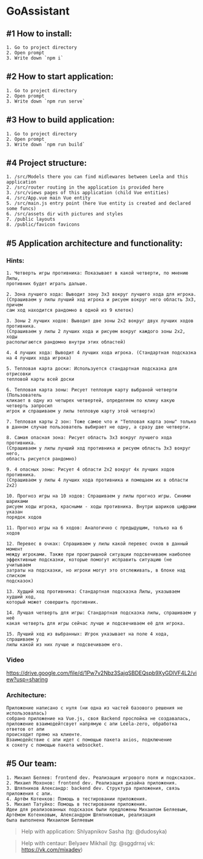 # GoAssistant

## #1 How to install:
    1. Go to project directory
    2. Open prompt
    3. Write down `npm i`

## #2 How to start application:
    1. Go to project directory
    2. Open prompt 
    3. Write down `npm run serve`

## #3 How to build application:
    1. Go to project directory
    2. Open prompt
    3. Write down `npm run build`
   
## #4 Project structure:
    1. /src/Models there you can find midlewares between Leela and this application
    2. /src/router routing in the application is provided here
    3. /src/views pages of this application (child Vue entities)
    4. /src/App.vue main Vue entity
    5. /src/main.js entry point (here Vue entity is created and declared some funcs)
    6. /src/assets dir with pictures and styles
    7. /public layouts
    8. /public/favicon favicons

## #5 Application architecture and functionality:
### Hints:
    1. Четверть игры противника: Показывает в какой четверти, по мнению Лилы, 
    противник будет играть дальше.
    
    2. Зона лучшего хода: Выводит зону 3х3 вокруг лучшего хода для игрока.
    (Спрашиваем у лилы лучший ход игрока и рисуем вокруг него область 3х3, причем 
    сам ход находится рандомно в одной из 9 клеток)
    
    3. Зоны 2 лучших ходов: Выводит две зоны 2х2 вокруг двух лучших ходов противника. 
    (Спрашиваем у лилы 2 лучших хода и рисуем вокруг каждого зоны 2х2, ходы 
    располыгаются рандомно внутри этих областей)
    
    4. 4 лучших хода: Выводит 4 лучших хода игрока. (Стандартная подсказка 
    на 4 лучших хода игрока)
    
    5. Тепловая карта доски: Используется стандартная подсказка для отрисовки 
    тепловой карты всей доски
    
    6. Тепловая карта зоны: Рисует тепловую карту выбраной четверти (Пользователь 
    кликает в одну из четырех четвертей, определяем по клику какую четверть запросил 
    игрок и спрашиваем у лилы тепловую карту этой четверти)
    
    7. Тепловая карты 2 зон: Тоже самое что и "Тепловая карта зоны" только 
    в данном случае пользователь выбирает не одну, а сразу две четверти.
    
    8. Самая опасная зона: Рисует область 3х3 вокруг лучшего хода противника. 
    (Спрашиваем у лилы лучший ход противника и рисуем область 3х3 вокруг него, 
    область рисуется рандомно)
    
    9. 4 опасных зоны: Рисует 4 области 2х2 вокруг 4х лучших ходов противника.
    (Спрашиваем у лилы 4 лучших хода противника и помещаем их в области 2х2)
    
    10. Прогноз игры на 10 ходов: Спрашиваем у лилы прогноз игры. Синими шариками 
    рисуем ходы игрока, красными - ходы противника. Внутри шариков цифрами указан 
    порядок ходов
    
    11. Прогноз игры на 6 ходов: Аналогично с предыдущим, только на 6 ходов

    12. Перевес в очках: Спрашиваем у лилы какой перевес очков в данный момент 
    между игроками. Также при проигрышной ситуации подсвечиваем наиболее 
    эффективные подсказки, которые помогут исправить ситуацию (не учитываем
    затраты на подсказки, но игроки могут это отслеживать, в блоке над списком 
    подсказок)
    
    13. Худщий ход противника: Стандартная подсказка Лилы, указываем худший ход, 
    который может совершить противник.
    
    14. Лучшая четверть для игры: Стандартная подсказка лилы, спрашиваем у неё 
    какая четверть для игры сейчас лучше и подсвечиваем её для игрока.
    
    15. Лучший ход из выбранных: Игрок указывает на поле 4 хода, спрашиваем у 
    лилы какой из них лучше и подсвечиваем его.
    
### Video 
https://drive.google.com/file/d/1Pw7v2Nbz3SajqSBDEQspb9XyGDlVF4L2/view?usp=sharing
    
### Architecture:
    Приложение написано с нуля (ни одна из частей базового решения не использовалась)
    собрано приложение на Vue.js, своя Backend прослойка не создавалась, 
    приложение взаимодейтсвует напрямую с апи Leela-zero, обработка ответов от апи 
    происходит прямо на клиенте. 
    Взаимодействие с апи идет с помощью пакета axios, подключение
    к сокету с помощью пакета websocket. 
    
## #5 Our team:
    1. Михаил Беляев: frontend dev. Реализация игрового поля и подксказок. 
    2. Михаил Мохонов: frontend dev. Реализация дизайна приложения. 
    3. Шляпников Александр: backend dev. Структура приложения, связь приложения с апи.
    4. Артём Котенков: Помощь в тестировании приложения.
    5. Михаил Татуйко: Помощь в тестировании приложения.
    Идеи для реализованных подсказок были предложены Михаилом Беляевым, 
    Артёмом Котенковым, Александром Шляпниковым, реализация 
    была выполнена Михаилом Беляевым  
    
>    Help with application: Shlyapnikov Sasha (tg: @dudosyka)

>    Help with centaur: Belyaev Mikhail (tg: @sggdrnxj vk: https://vk.com/mixadev)
